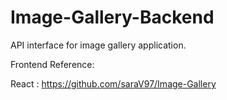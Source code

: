 # Image-Gallery-Backend
API interface for image gallery application.


Frontend Reference:

React : https://github.com/saraV97/Image-Gallery